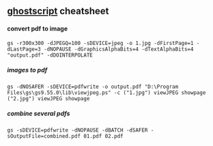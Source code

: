 ## [ghostscript](https://www.ghostscript.com/releases/index.html) cheatsheet

#### convert pdf to image
```
gs -r300x300 -dJPEGQ=100 -sDEVICE=jpeg -o 1.jpg -dFirstPage=1 -dLastPage=3 -dNOPAUSE -dGraphicsAlphaBits=4 -dTextAlphaBits=4 "output.pdf" -dDOINTERPOLATE 
```


##### images to pdf
```
gs -dNOSAFER -sDEVICE=pdfwrite -o output.pdf "D:\Program Files\gs\gs9.55.0\lib\viewjpeg.ps" -c ("1.jpg") viewJPEG showpage ("2.jpg") viewJPEG showpage 
```

##### combine several pdfs
```
gs -sDEVICE=pdfwrite -dNOPAUSE -dBATCH -dSAFER -sOutputFile=combined.pdf 01.pdf 02.pdf
```
